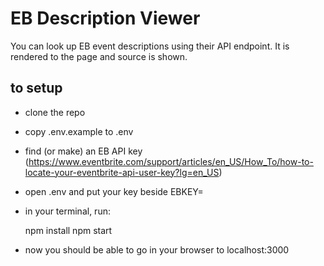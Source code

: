 # EB Description Viewer

You can look up EB event descriptions using their API endpoint. It is rendered to the page and source is shown.

## to setup

- clone the repo
- copy .env.example to .env
- find (or make) an EB API key (https://www.eventbrite.com/support/articles/en_US/How_To/how-to-locate-your-eventbrite-api-user-key?lg=en_US)
- open .env and put your key beside EBKEY=
- in your terminal, run:

    npm install
    npm start

- now you should be able to go in your browser to localhost:3000
